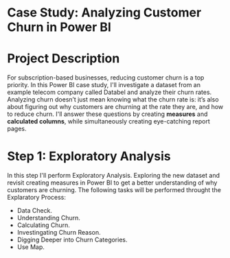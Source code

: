 # Case Study: Analyzing Customer Churn in Power BI

# **Project Description**

For subscription-based businesses, reducing customer churn is a top priority. In this Power BI case study, I'll investigate a dataset from an example telecom company called Databel and analyze their churn rates. Analyzing churn doesn’t just mean knowing what the churn rate is: it’s also about figuring out why customers are churning at the rate they are, and how to reduce churn. I'll answer these questions by creating **measures** and **calculated columns**, while simultaneously creating eye-catching report pages.


# **Step 1: Exploratory Analysis**
In this step I'll perform Exploratory Analysis. Exploring the new dataset and revisit creating measures in Power BI to get a better understanding of why customers are churning. The following tasks will be performed throught the Explaratory Process: 
- Data Check. 
- Understanding Churn. 
- Calculating Churn. 
- Investingating Churn Reason. 
- Digging Deeper into Churn Categories. 
- Use Map. 
